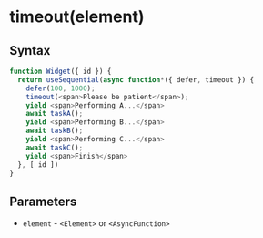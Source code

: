 # timeout(element)

## Syntax

```js
function Widget({ id }) {
  return useSequential(async function*({ defer, timeout }) {
    defer(100, 1000);
    timeout(<span>Please be patient</span>);
    yield <span>Performing A...</span>
    await taskA();
    yield <span>Performing B...</span>
    await taskB();
    yield <span>Performing C...</span>
    await taskC();
    yield <span>Finish</span>
  }, [ id ])
}
```

## Parameters

* `element` - `<Element>` or `<AsyncFunction>`
